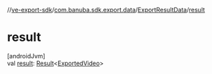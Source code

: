 //[ve-export-sdk](../../../index.md)/[com.banuba.sdk.export.data](../index.md)/[ExportResultData](index.md)/[result](result.md)

# result

[androidJvm]\
val [result](result.md): [Result](https://kotlinlang.org/api/latest/jvm/stdlib/kotlin/-result/index.html)&lt;[ExportedVideo](../-exported-video/index.md)&gt;
